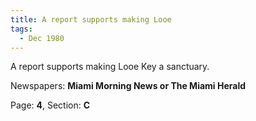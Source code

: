 ```yaml
---  
title: A report supports making Looe  
tags:  
  - Dec 1980  
---  
```

  
A report supports making Looe Key a sanctuary.  
  
Newspapers: **Miami Morning News or The Miami Herald**  
  
Page: **4**, Section: **C** 
